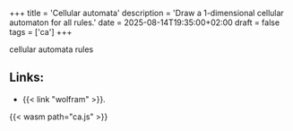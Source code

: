 +++
title = 'Cellular automata'
description = 'Draw a 1-dimensional cellular automaton for all rules.'
date = 2025-08-14T19:35:00+02:00
draft = false
tags = ['ca']
+++

cellular automata rules

<figure><canvas id=canvas oncontextmenu=event.preventdefault()></canvas></figure>

## Links:
- {{< link "wolfram" >}}.


<script>
    let get_steps;

    function on_load() {
        const dpr = window.devicePixelRatio;
        let canvas = document.getElementById('canvas');

        // get_steps = Module.cwrap(
        //     "get_steps",
        //     null,
        //     []
        // );

        // solutions();
    }
    var Module = {
        postRun: [ on_load ],
        canvas: document.getElementById('canvas'),
    };

    // function solutions() {
            // const rustMessage = Module.UTF8ToString(get_steps());
            // const jsArray = JSON.parse(rustMessage);
            // let table = "";
            // for (var i = 0; i < jsArray.length; i++) {
                    // table += "<tr>";
                    // let radio = "<td><input type='radio' id='solution" + i + "' name='selected' value='" + i + "' " + (i == 0 ? "checked" : "") + " /></td>";
                    // console.log(radio);
                    // table += radio;
                    // for (var j = 0; j<jsArray[i].length; j++) {
                            // table += "<td>" + jsArray[i][j] + "</td>";
                    //  
                    // } 
                    // table += "</tr>";
            // } 
            // document.getElementById("solutions").innerHTML = "<table border='1'>" + table + "</table>";
    // } 
</script>
{{< wasm path="ca.js" >}}
<!-- script src="ca.js"></script -->
